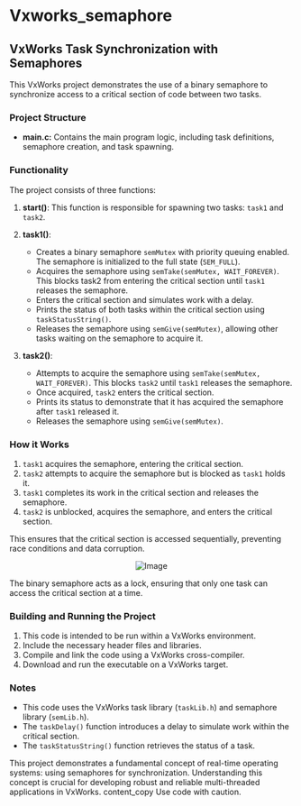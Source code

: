 # Vxworks_semaphore

## VxWorks Task Synchronization with Semaphores

This VxWorks project demonstrates the use of a binary semaphore to synchronize access to a critical section of code between two tasks. 

### Project Structure

- **main.c:** Contains the main program logic, including task definitions, semaphore creation, and task spawning.

### Functionality

The project consists of three functions:

1. **start()**: This function is responsible for spawning two tasks: `task1` and `task2`. 

2. **task1()**: 
    - Creates a binary semaphore `semMutex` with priority queuing enabled. The semaphore is initialized to the full state (`SEM_FULL`).
    - Acquires the semaphore using `semTake(semMutex, WAIT_FOREVER)`. This blocks task2 from entering the critical section until `task1` releases the semaphore.
    - Enters the critical section and simulates work with a delay.
    - Prints the status of both tasks within the critical section using `taskStatusString()`.
    - Releases the semaphore using `semGive(semMutex)`, allowing other tasks waiting on the semaphore to acquire it.

3. **task2()**: 
    - Attempts to acquire the semaphore using `semTake(semMutex, WAIT_FOREVER)`. This blocks `task2` until `task1` releases the semaphore.
    - Once acquired, `task2` enters the critical section.
    - Prints its status to demonstrate that it has acquired the semaphore after `task1` released it.
    - Releases the semaphore using `semGive(semMutex)`.

### How it Works

1. `task1` acquires the semaphore, entering the critical section.
2. `task2` attempts to acquire the semaphore but is blocked as `task1` holds it.
3. `task1` completes its work in the critical section and releases the semaphore.
4. `task2` is unblocked, acquires the semaphore, and enters the critical section.

This ensures that the critical section is accessed sequentially, preventing race conditions and data corruption.

<p align="center">
  <img src="https://github.com/user-attachments/assets/f9b43e3a-1c73-40c7-b1de-810981098408" alt="Image">
</p>

The binary semaphore acts as a lock, ensuring that only one task can access the critical section at a time. 

### Building and Running the Project

1. This code is intended to be run within a VxWorks environment.
2. Include the necessary header files and libraries.
3. Compile and link the code using a VxWorks cross-compiler.
4. Download and run the executable on a VxWorks target.

### Notes

- This code uses the VxWorks task library (`taskLib.h`) and semaphore library (`semLib.h`). 
- The `taskDelay()` function introduces a delay to simulate work within the critical section.
- The `taskStatusString()` function retrieves the status of a task.

This project demonstrates a fundamental concept of real-time operating systems: using semaphores for synchronization. Understanding this concept is crucial for developing robust and reliable multi-threaded applications in VxWorks.
content_copy
Use code with caution.
